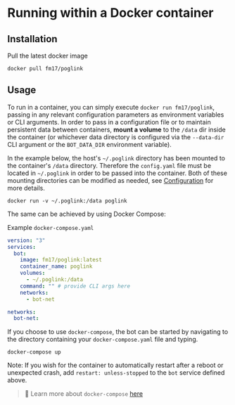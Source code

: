 # Running within a Docker container

## Installation
Pull the latest docker image
```
docker pull fm17/poglink
```
## Usage
To run in a container, you can simply execute `docker run fm17/poglink`, passing in any relevant configuration parameters as environment variables or CLI arguments. In order to pass in a configuration file or to maintain persistent data between containers, **mount a volume** to the `/data` dir inside the container (or whichever data directory is configured via the `--data-dir` CLI argument or the `BOT_DATA_DIR` environment variable). 

In the example below, the host's `~/.poglink` directory has been mounted to the container's `/data` directory. Therefore the `config.yaml` file must be located in `~/.poglink` in order to be passed into the container. Both of these mounting directories can be modified as needed, see [Configuration](https://github.com/FM-17/poglink/blob/main/docs/configuration.md) for more details.

```
docker run -v ~/.poglink:/data poglink
```
The same can be achieved by using Docker Compose:

Example `docker-compose.yaml`
```yaml
version: "3"
services:
  bot:
    image: fm17/poglink:latest
    container_name: poglink
    volumes:
      - ~/.poglink:/data
    command: "" # provide CLI args here
    networks:
      - bot-net

networks:
  bot-net:
```
If you choose to use `docker-compose`, the bot can be started by navigating to the directory containing your `docker-compose.yaml` file and typing.
```
docker-compose up
```

Note: If you wish for the container to automatically restart after a reboot or unexpected crash, add `restart: unless-stopped` to the `bot` service defined above.

>📝 Learn more about `docker-compose` [here](https://docs.docker.com/compose/)
